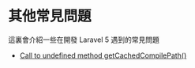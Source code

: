 # 其他常見問題

這裏會介紹一些在開發 Laravel 5 遇到的常見問題


* [Call to undefined method getCachedCompilePath()](qa-call-undefined-method-getCachedCompilePath.md)
